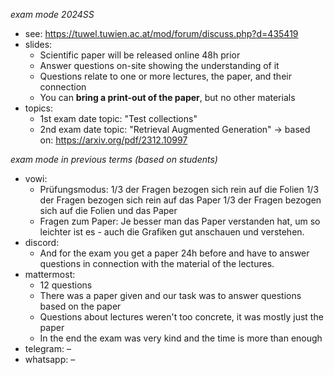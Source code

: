 *exam mode 2024SS*

- see: https://tuwel.tuwien.ac.at/mod/forum/discuss.php?d=435419
- slides:
	- Scientific paper will be released online 48h prior
	- Answer questions on-site showing the understanding of it
	- Questions relate to one or more lectures, the paper, and their connection
	- You can **bring a print-out of the paper**, but no other materials
- topics: 
	- 1st exam date topic: "Test collections"
	- 2nd exam date topic: "Retrieval Augmented Generation" → based on: https://arxiv.org/pdf/2312.10997

*exam mode in previous terms (based on students)*

- vowi:
	- Prüfungsmodus: 1/3 der Fragen bezogen sich rein auf die Folien 1/3 der Fragen bezogen sich rein auf das Paper 1/3 der Fragen bezogen sich auf die Folien und das Paper
	- Fragen zum Paper: Je besser man das Paper verstanden hat, um so leichter ist es - auch die Grafiken gut anschauen und verstehen.
- discord: 
	- And for the exam you get a paper 24h before and have to answer questions in connection with the material of the lectures.
- mattermost:
	- 12 questions
	- There was a paper given and our task was to answer questions based on the paper
	- Questions about lectures weren't too concrete, it was mostly just the paper
	- In the end the exam was very kind and the time is more than enough
- telegram: –
- whatsapp: –
